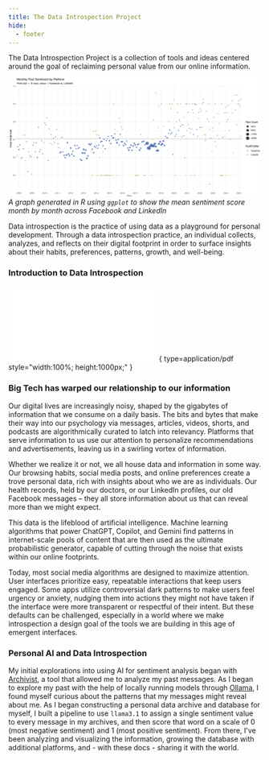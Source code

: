 ```yaml
---
title: The Data Introspection Project
hide:
  - footer
---
```

The Data Introspection Project is a collection of tools and ideas centered around the goal of reclaiming personal value from our online information.

![graph of post sentiment by month and platform](img/distribution-monthly-by-platform.png)
*A graph generated in R using `ggplot` to show the mean sentiment score month by month across Facebook and LinkedIn*

Data introspection is the practice of using data as a playground for personal development. Through a data introspection practice, an individual collects, analyzes, and reflects on their digital footprint in order to surface insights about their habits, preferences, patterns, growth, and well-being.

### Introduction to Data Introspection

![Alt text](./img/data-zine.pdf){ type=application/pdf style="width:100%; height:1000px;" }

### Big Tech has warped our relationship to our information
Our digital lives are increasingly noisy, shaped by the gigabytes of information that we consume on a daily basis. The bits and bytes that make their way into our psychology via messages, articles, videos, shorts, and podcasts are algorithmically curated to latch into relevancy. Platforms that serve information to us use our attention to personalize recommendations and advertisements, leaving us in a swirling vortex of information.

Whether we realize it or not, we all house data and information in some way. Our browsing habits, social media posts, and online preferences create a trove personal data, rich with insights about who we are as individuals. Our health records, held by our doctors, or our LinkedIn profiles, our old Facebook messages – they all store information about us that can reveal more than we might expect.

This data is the lifeblood of artificial intelligence. Machine learning algorithms that power ChatGPT, Copilot, and Gemini find patterns in internet-scale pools of content that are then used as the ultimate probabilistic generator, capable of cutting through the noise that exists within our online footprints.

Today, most social media algorithms are designed to maximize attention. User interfaces prioritize easy, repeatable interactions that keep users engaged. Some apps utilize controversial dark patterns to make users feel urgency or anxiety, nudging them into actions they might not have taken if the interface were more transparent or respectful of their intent. But these defaults can be challenged, especially in a world where we make introspection a design goal of the tools we are building in this age of emergent interfaces.

### Personal AI and Data Introspection
My initial explorations into using AI for sentiment analysis began with [Archivist](https://github.com/misslivirose/archivist/), a tool that allowed me to analyze my past messages. As I began to explore my past with the help of locally running models through [Ollama](https://ollama.com), I found myself curious about the patterns that my messages might reveal about me. As I began constructing a personal data archive and database for myself, I built a pipeline to use `llama3.1` to assign a single sentiment value to every message in my archives, and then score that word on a scale of 0 (most negative sentiment) and 1 (most positive sentiment). From there, I've been analyzing and visualizing the information, growing the database with additional platforms, and - with these docs - sharing it with the world.
